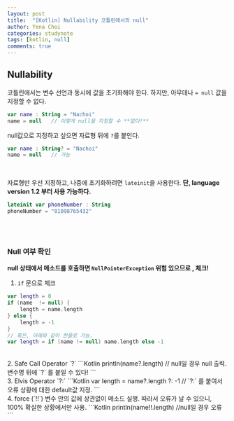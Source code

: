 ```yaml
---
layout: post
title:  "[Kotlin] Nullability 코틀린에서의 null"
author: Yena Choi
categories: studynote
tags: [kotlin, null]
comments: true
---
```


## Nullability
코틀린에서는 변수 선언과 동시에 값을 초기화해야 한다. 하지만, 아무데나 `= null` 값을 지정할 수 없다.

```Kotlin
var name : String = "Nachoi"
name = null   // 이렇게 null을 지정할 수 **없다!**
```

null값으로 지정하고 싶으면 자료형 뒤에 `?`를 붙인다.
```Kotlin
var name : String? = "Nachoi"
name = null   // 가능
```
<br>

자료형만 우선 지정하고, 나중에 초기화하려면 `lateinit`을 사용한다. **단, language version 1.2 부터 사용 가능하다.**

```kotlin
lateinit var phoneNumber : String
phoneNumber = "01098765432"
```
<br><br>

### Null 여부 확인
**null 상태에서 메소드를 호출하면 `NullPointerException` 위험 있으므로 , 체크!**

1. `if` 문으로 체크
  ```Kotlin
  var length = 0
  if (name  != null) {
      length = name.length
  } else {
      length = -1
  }
  // 혹은, 아래와 같이 한줄로 가능.
  var length = if (name != null) name.length else -1
  ```
  <br>
2. Safe Call Operator `?`
  ```Kotlin
  println(name?.length)
  // null일 경우 null 출력. 변수명 뒤에 `?` 를 붙일 수 있다!
  ```
  <br>
3. Elvis Operator `?:`
  ```Kotlin
  var length = name?.length ?: -1
  // `?:` 를 붙여서 오류 상황에 대한 default값 지정.
  ```
  <br>
4. force (`!!`)   
변수 안의 값에 상관없이 메소드 실행. 따라서 오류가 날 수 있으니, 100% 확실한 상황에서만 사용.
```Kotlin
println(name!!.length)  //null일 경우 오류
```
